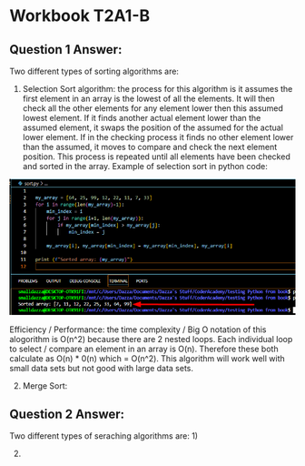 # Workbook T2A1-B

## Question 1 Answer:
Two different types of sorting algorithms are:
1)  Selection Sort algorithm: the process for this algorithm is it assumes the first element in an array is the lowest of all the elements. It will then check all the other elements for any element lower then this assumed lowest element. If it finds another actual element lower than the assumed element, it swaps the position of the assumed for the actual lower element. If in the checking process it finds no other element lower than the assumed, it moves to compare and check the next element position. This process is repeated until all elements have been checked and sorted in the array. Example of selection sort in python code:

![Selection Sort](./images/selection%20sort.png)

Efficiency / Performance: the time complexity / Big O notation of this alogorithm is O(n^2) because there are 2 nested loops. Each individual loop to select / compare an element in an array is O(n). Therefore these both calculate as O(n) * 0(n) which = O(n^2). This algorithm will work well with small data sets but not good with large data sets.

2)  Merge Sort:

## Question 2 Answer:
Two different types of seraching algorithms are:
1)  

2)  